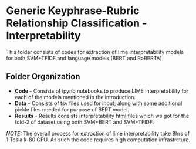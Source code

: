 # Generic Keyphrase-Rubric Relationship Classification - Interpretability

This folder consists of codes for extraction of lime interpretability models for both SVM+TFIDF and language models (BERT and RoBERTA)

## Folder Organization

* **Code** - Consists of ipynb notebooks to produce LIME interpretability for each of the models mentioned in the introduction.
* **Data** - Consists of tsv files used for input, along with some additional pickle files needed for purpose of BERT model.
* **Results** - Results consists interpretability html files which we got for the fold-2 of dataset using both SVM+BERT and SVM+TFIDF.


*NOTE:* The overall process for extraction of lime interpretability take 8hrs of 1 Tesla k-80 GPU. As such the code requires high computation infrastrcture.
